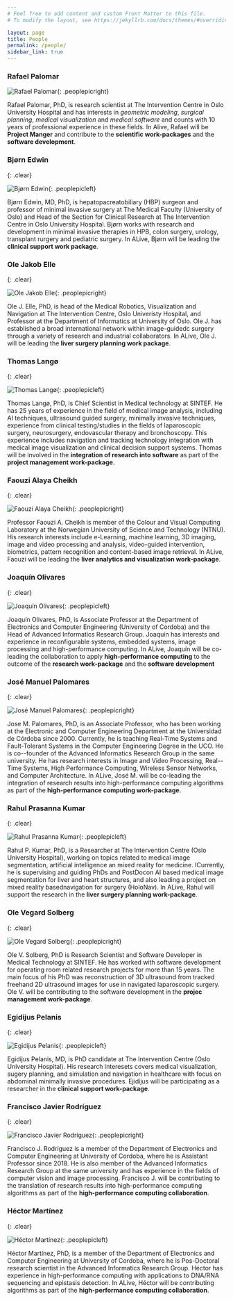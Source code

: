 ```yaml
---
# Feel free to add content and custom Front Matter to this file.
# To modify the layout, see https://jekyllrb.com/docs/themes/#overriding-theme-defaults

layout: page
title: People 
permalink: /people/
sidebar_link: true
---
```


### Rafael Palomar 

![Rafael Palomar](/assets/img/peop_palomar.png){: .peoplepicright}

Rafael Palomar, PhD, is research scientist at The Intervention Centre in Oslo
University Hospital and has interests in _geometric modeling_, _surgical
planning_, _medical visualization_ and _medical software_ and counts with 10
years of professional experience in these fields. In Alive, Rafael will
be **Project Manger** and contribute to the **scientific work-packages** and the
**software development**.
 

### Bjørn Edwin
{: .clear}

![Bjørn Edwin](/assets/img/peop_edwin.png){: .peoplepicleft}

Bjørn Edwin, MD, PhD, is hepatopacreatobiliary (HBP) surgeon and professor of
minimal invasive surgery at The Medical Faculty (University of Oslo) and Head of
the Section for Clinical Research at The Intervention Centre in Oslo University
Hospital. Bjørn works with research and development in minimal invasive
therapies in HPB, colon surgery, urology, transplant rurgery and pediatric
surgery. In ALive, Bjørn will be leading the **clinical support work package**.

### Ole Jakob Elle
{: .clear}

![Ole Jakob Elle](/assets/img/peop_elle.png){: .peoplepicright}

Ole J. Elle, PhD, is head of the Medical Robotics, Visualization and Navigation
at The Intervention Centre, Oslo Univeristy Hospital, and Professor at the
Department of Informatics at University of Oslo. Ole J. has established a broad
international network within image-guidedc surgery through a variety of
research and industrial collaborators. In ALive, Ole J. will be leading the
**liver surgery planning work package**.


### Thomas Langø
{: .clear}

![Thomas Langø](/assets/img/peop_lango.png){: .peoplepicleft}

Thomas Langø, PhD, is Chief Scientist in Medical technology at SINTEF. He has 25
years of experience in the field of medical image analysis, including AI
techniques, ultrasound guided surgery, minimally invasive techniques, experience
from clinical testing/studies in the fields of laparoscopic surgery,
neurosurgery, endovascular therapy and bronchoscopy. This experience includes
navigation and tracking technology integration with medical image visualization
and clinical decision support systems. Thomas will be involved in the
**integration of research into software** as part of the **project management
work-package**.

### Faouzi Alaya Cheikh
{: .clear}

![Faouzi Alaya Cheikh](/assets/img/peop_cheikh.png){: .peoplepicright} 

Professor Faouzi A. Cheikh is member of the Colour and Visual Computing Laboratory at the
Norwegian University of Science and Technology (NTNU). His research interests
include e-Learning, machine learning, 3D imaging, image and video processing and
analysis, video-guided intervention, biometrics, pattern recognition and
content-based image retrieval. In ALive, Faouzi will be leading the **liver
analytics and visualization work-package**.

### Joaquín Olivares
{: .clear}

![Joaquín Olivares](/assets/img/peop_olivares.png){: .peoplepicleft} 

Joaquín Olivares, PhD, is Associate Professor at the Department of Electronics and
Computer Engineering (University of Cordoba) and the Head of Advanced
Informatics Research Group. Joaquín has interests and experience in
reconfigurable systems, embedded systems, image processing and high-performance
computing. In ALive, Joaquín will be co-leading the collaboration to apply
**high-performance computing** to the outcome of the **research work-package**
and the **software development**

### José Manuel Palomares
{: .clear}

![José Manuel Palomares](/assets/img/peop_palomares.png){: .peoplepicright}

Jose M. Palomares, PhD, is an Associate Professor, who has been working at the
Electronic and Computer Engineering Department at the Universidad de Córdoba
since 2000. Currently, he is teaching Real-Time Systems and Fault-Tolerant
Systems in the Computer Engineering Degree in the UCO. He is co--founder of the
Advanced Informatics Research Group in the same university. He has research
interests in Image and Video Processing, Real--Time Systems, High Performance
Computing, Wireless Sensor Networks, and Computer Architecture. In ALive, José
M. will be co-leading the integration of research results into high-performance
computing algorithms as part of the **high-performance computing work-package**.


### Rahul Prasanna Kumar
{: .clear}

![Rahul Prasanna Kumar](/assets/img/peop_kumar.png){: .peoplepicleft}

Rahul P. Kumar, PhD, is a Researcher at The Intervention Centre (Oslo University
Hospital), working on topics related to medical image segmentation, artificial
intelligence an mixed reality for medicine. ICurrently, he is supervising and
guiding PhDs and PostDocon AI based medical image segmentation for liver and
heart structures, and also leading a project on mixed reality basednavigation
for surgery (HoloNav). In ALive, Rahul will support the research in the **liver
surgery planning work-package**.

### Ole Vegard Solberg
{: .clear}

![Ole Vegard Solberg](/assets/img/peop_solberg.png){: .peoplepicright}

Ole V. Solberg, PhD is Research Scientist and Software Developer in Medical
Technology at SINTEF. He has worked with software development for operating room
related research projects for more than 15 years. The main focus of his PhD was
reconstruction of 3D ultrasound from tracked freehand 2D ultrasound images for
use in navigated laparoscopic surgery. Ole V. will be contributing to the
software development in the **projec management work-package**.

### Egidijus Pelanis
{: .clear}

![Egidijus Pelanis](/assets/img/peop_pelanis.png){: .peoplepicleft}

Egidijus Pelanis, MD, is PhD candidate at The Intervention Centre (Oslo
University Hospital). His research interesets covers medical visualization,
sugery planning, and simulation and navigation in healthcare with focus on
abdominal minimally invasive procedures. Ejidijus will be participating as a
researcher in the **clinical support work-package**.

<!-- ### Åsmund Fretland -->
<!-- {: .clear} -->

<!-- ![Åsmund Fretland](/assets/img/peop_fretland.png){: .peoplepicright} -->

### Francisco Javier Rodríguez
{: .clear}

![Francisco Javier Rodríguez](/assets/img/peop_rodriguez.png){: .peoplepicright}

Francisco J. Rodríguez is a member of the Department of Electronics and Computer
Engineering at University of Cordoba, where he is Assistant Professor
since 2018. He is also member of the Advanced Informatics Research Group at the
same university and has experience in the fields of computer vision and image
processing. Francisco J. will be contributing to the translation of research
results into high-performance computing algorithms as part of the
**high-performance computing collaboration**.

### Héctor Martínez
{: .clear}

![Héctor Martínez](/assets/img/peop_martinez.png){: .peoplepicleft}

Héctor Martínez, PhD, is a member of the Department of Electronics and Computer
Engineering at University of Cordoba, where he is Pos-Doctoral research
scientist in the Advanced Informatics Research Group. Héctor has experience in
high-performance computing with applications to DNA/RNA sequencing and epistasis
detection. In ALive, Héctor will be contributing algorithms as part of the
**high-performance computing collaboration**.




